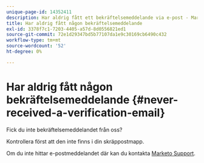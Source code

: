 ```yaml
---
unique-page-id: 14352411
description: Har aldrig fått ett bekräftelsemeddelande via e-post - Marketo Docs - produktdokumentation
title: Har aldrig fått någon bekräftelsemeddelande
exl-id: 3378f7c1-7203-4405-a57d-8d0556821ed1
source-git-commit: 72e1d29347bd5b77107da1e9c30169cb6490c432
workflow-type: tm+mt
source-wordcount: '52'
ht-degree: 0%

---
```


# Har aldrig fått någon bekräftelsemeddelande {#never-received-a-verification-email}

Fick du inte bekräftelsemeddelandet från oss?

Kontrollera först att den inte finns i din skräppostmapp.

Om du inte hittar e-postmeddelandet där kan du kontakta [Marketo Support](https://nation.marketo.com/t5/Support/ct-p/Support).
